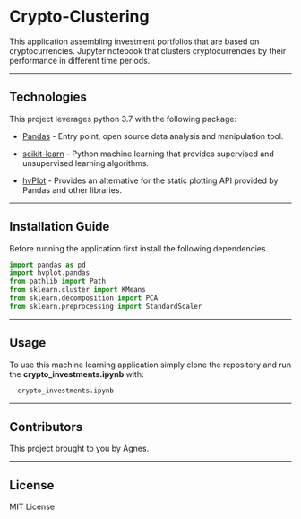 # Crypto-Clustering

This application assembling investment portfolios that are based on cryptocurrencies. Jupyter notebook that clusters cryptocurrencies by their performance in different time periods.

---

## Technologies

This project leverages python 3.7 with the following package:

* [Pandas](https://pandas.pydata.org/) - Entry point, open source data analysis and manipulation tool.

* [scikit-learn](https://scikit-learn.org/stable/) - Python machine learning that provides supervised and unsupervised learning algorithms.

* [hvPlot](https://hvplot.holoviz.org/) - Provides an alternative for the static plotting API provided by Pandas and other libraries.

---

## Installation Guide

Before running the application first install the following dependencies.

```python
import pandas as pd
import hvplot.pandas
from pathlib import Path
from sklearn.cluster import KMeans
from sklearn.decomposition import PCA
from sklearn.preprocessing import StandardScaler
```

---

## Usage

To use this machine learning application simply clone the repository and run the **crypto_investments.ipynb** with:

```python
  crypto_investments.ipynb
```

---

## Contributors

This project brought to you by Agnes.

---

## License
MIT License
